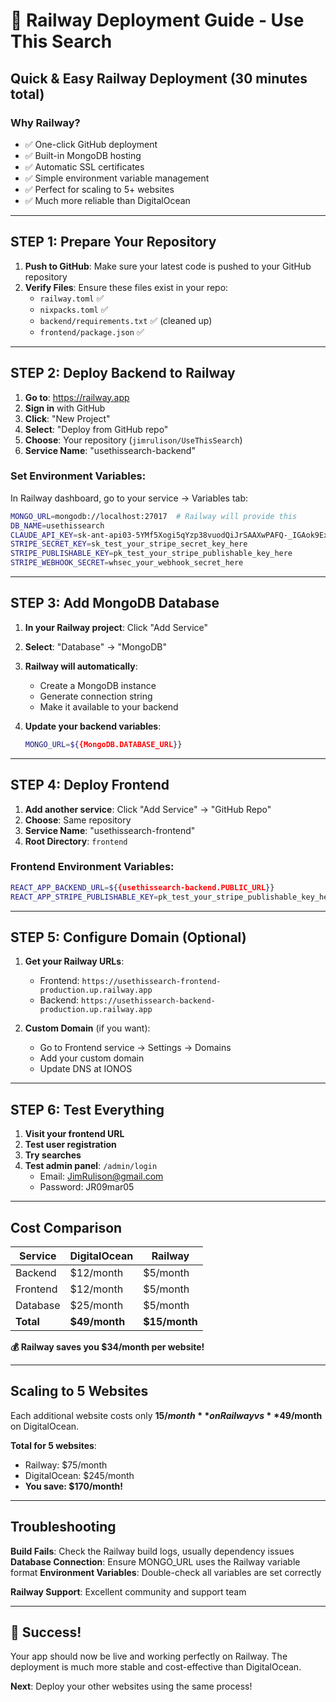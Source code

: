 # 🚀 Railway Deployment Guide - Use This Search

## Quick & Easy Railway Deployment (30 minutes total)

### Why Railway?
- ✅ One-click GitHub deployment
- ✅ Built-in MongoDB hosting
- ✅ Automatic SSL certificates
- ✅ Simple environment variable management
- ✅ Perfect for scaling to 5+ websites
- ✅ Much more reliable than DigitalOcean

---

## STEP 1: Prepare Your Repository

1. **Push to GitHub**: Make sure your latest code is pushed to your GitHub repository
2. **Verify Files**: Ensure these files exist in your repo:
   - `railway.toml` ✅
   - `nixpacks.toml` ✅
   - `backend/requirements.txt` ✅ (cleaned up)
   - `frontend/package.json` ✅

---

## STEP 2: Deploy Backend to Railway

1. **Go to**: https://railway.app
2. **Sign in** with GitHub
3. **Click**: "New Project"
4. **Select**: "Deploy from GitHub repo"
5. **Choose**: Your repository (`jimrulison/UseThisSearch`)
6. **Service Name**: "usethissearch-backend"

### Set Environment Variables:
In Railway dashboard, go to your service → Variables tab:

```bash
MONGO_URL=mongodb://localhost:27017  # Railway will provide this
DB_NAME=usethissearch
CLAUDE_API_KEY=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
STRIPE_SECRET_KEY=sk_test_your_stripe_secret_key_here
STRIPE_PUBLISHABLE_KEY=pk_test_your_stripe_publishable_key_here
STRIPE_WEBHOOK_SECRET=whsec_your_webhook_secret_here
```

---

## STEP 3: Add MongoDB Database

1. **In your Railway project**: Click "Add Service"
2. **Select**: "Database" → "MongoDB"
3. **Railway will automatically**:
   - Create a MongoDB instance
   - Generate connection string
   - Make it available to your backend

4. **Update your backend variables**:
   ```bash
   MONGO_URL=${{MongoDB.DATABASE_URL}}
   ```

---

## STEP 4: Deploy Frontend

1. **Add another service**: Click "Add Service" → "GitHub Repo"
2. **Choose**: Same repository
3. **Service Name**: "usethissearch-frontend"
4. **Root Directory**: `frontend`

### Frontend Environment Variables:
```bash
REACT_APP_BACKEND_URL=${{usethissearch-backend.PUBLIC_URL}}
REACT_APP_STRIPE_PUBLISHABLE_KEY=pk_test_your_stripe_publishable_key_here
```

---

## STEP 5: Configure Domain (Optional)

1. **Get your Railway URLs**:
   - Frontend: `https://usethissearch-frontend-production.up.railway.app`
   - Backend: `https://usethissearch-backend-production.up.railway.app`

2. **Custom Domain** (if you want):
   - Go to Frontend service → Settings → Domains
   - Add your custom domain
   - Update DNS at IONOS

---

## STEP 6: Test Everything

1. **Visit your frontend URL**
2. **Test user registration**
3. **Try searches**
4. **Test admin panel**: `/admin/login`
   - Email: JimRulison@gmail.com
   - Password: JR09mar05

---

## Cost Comparison

| Service | DigitalOcean | Railway |
|---------|--------------|---------|
| Backend | $12/month | $5/month |
| Frontend | $12/month | $5/month |
| Database | $25/month | $5/month |
| **Total** | **$49/month** | **$15/month** |

**💰 Railway saves you $34/month per website!**

---

## Scaling to 5 Websites

Each additional website costs only **$15/month** on Railway vs **$49/month** on DigitalOcean.

**Total for 5 websites**:
- Railway: $75/month
- DigitalOcean: $245/month
- **You save: $170/month!**

---

## Troubleshooting

**Build Fails**: Check the Railway build logs, usually dependency issues
**Database Connection**: Ensure MONGO_URL uses the Railway variable format
**Environment Variables**: Double-check all variables are set correctly

**Railway Support**: Excellent community and support team

---

## 🎉 Success!

Your app should now be live and working perfectly on Railway. The deployment is much more stable and cost-effective than DigitalOcean.

**Next**: Deploy your other websites using the same process!